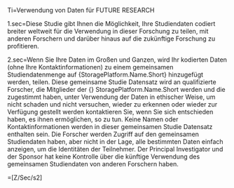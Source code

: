 Ti=Verwendung von Daten für FUTURE RESEARCH

1.sec=Diese Studie gibt Ihnen die Möglichkeit, Ihre Studiendaten codiert breiter weltweit für die Verwendung in dieser Forschung zu teilen, mit anderen Forschern und darüber hinaus auf die zukünftige Forschung zu profitieren.

2.sec=Wenn Sie Ihre Daten im Großen und Ganzen, wird Ihr kodierten Daten (ohne Ihre Kontaktinformationen) zu einem gemeinsamen Studiendatenmenge auf {StoragePlatform.Name.Short} hinzugefügt werden, teilen. Diese gemeinsame Studie Datensatz wird an qualifizierte Forscher, die Mitglieder der {} StoragePlatform.Name.Short werden und die zugestimmt haben, unter Verwendung der Daten in ethischer Weise, um nicht schaden und nicht versuchen, wieder zu erkennen oder wieder zur Verfügung gestellt werden kontaktieren Sie, wenn Sie sich entschieden haben, es ihnen ermöglichen, so zu tun. Keine Namen oder Kontaktinformationen werden in dieser gemeinsamen Studie Datensatz enthalten sein. Die Forscher werden Zugriff auf den gemeinsamen Studiendaten haben, aber nicht in der Lage, alle bestimmten Daten einfach anzeigen, um die Identitäten der Teilnehmer. Der Principal Investigator und der Sponsor hat keine Kontrolle über die künftige Verwendung des gemeinsamen Studiendaten von anderen Forschern haben.

=[Z/Sec/s2]
